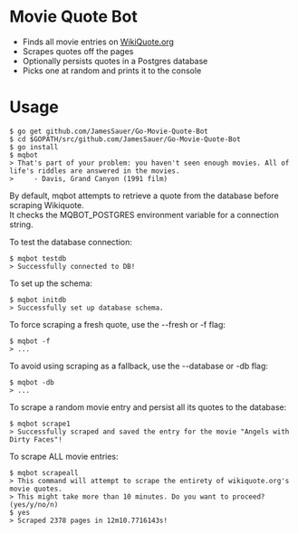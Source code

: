 # Movie Quote Bot
* Finds all movie entries on [WikiQuote.org](https://en.wikiquote.org)
* Scrapes quotes off the pages
* Optionally persists quotes in a Postgres database
* Picks one at random and prints it to the console

# Usage
```
$ go get github.com/JamesSauer/Go-Movie-Quote-Bot
$ cd $GOPATH/src/github.com/JamesSauer/Go-Movie-Quote-Bot
$ go install
$ mqbot
> That's part of your problem: you haven't seen enough movies. All of life's riddles are answered in the movies.
>     - Davis, Grand Canyon (1991 film)
```

By default, mqbot attempts to retrieve a quote from the database before scraping Wikiquote.   
It checks the MQBOT_POSTGRES environment variable for a connection string.

To test the database connection:
```
$ mqbot testdb
> Successfully connected to DB!
```

To set up the schema:
```
$ mqbot initdb
> Successfully set up database schema.
```

To force scraping a fresh quote, use the --fresh or -f flag:
```
$ mqbot -f
> ...
```

To avoid using scraping as a fallback, use the --database or -db flag:
```
$ mqbot -db
> ...
```

To scrape a random movie entry and persist all its quotes to the database:
```
$ mqbot scrape1
> Successfully scraped and saved the entry for the movie "Angels with Dirty Faces"!
```

To scrape ALL movie entries:
```
$ mqbot scrapeall
> This command will attempt to scrape the entirety of wikiquote.org's movie quotes.
> This might take more than 10 minutes. Do you want to proceed? (yes/y/no/n)
$ yes
> Scraped 2378 pages in 12m10.7716143s!
```